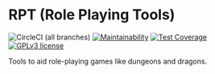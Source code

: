 # RPT (Role Playing Tools)
![CircleCI (all branches)](https://img.shields.io/circleci/project/github/fmizzell/rpt.svg)
[![Maintainability](https://api.codeclimate.com/v1/badges/bdb4860316f6930abc66/maintainability)](https://codeclimate.com/github/fmizzell/rpt/maintainability)
[![Test Coverage](https://api.codeclimate.com/v1/badges/bdb4860316f6930abc66/test_coverage)](https://codeclimate.com/github/fmizzell/rpt/test_coverage)
[![GPLv3 license](https://img.shields.io/badge/License-GPLv3-blue.svg)](https://www.gnu.org/licenses/gpl-3.0.en.html)

Tools to aid role-playing games like dungeons and dragons.
